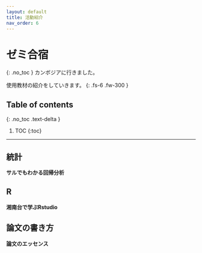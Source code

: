 ```yaml
---
layout: default
title: 活動紹介
nav_order: 6
---
```


# ゼミ合宿
{: .no_toc }
カンボジアに行きました。

使用教材の紹介をしていきます。
{: .fs-6 .fw-300 }

## Table of contents
{: .no_toc .text-delta }

1. TOC
{:toc}

---

## 統計

**サルでもわかる回帰分析**

## R

**湘南台で学ぶRstudio**

## 論文の書き方

**論文のエッセンス**
